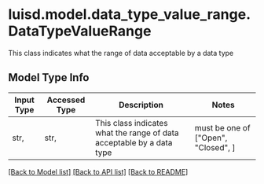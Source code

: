 # luisd.model.data_type_value_range.DataTypeValueRange

This class indicates what the range of data acceptable by a data type

## Model Type Info
Input Type | Accessed Type | Description | Notes
------------ | ------------- | ------------- | -------------
str,  | str,  | This class indicates what the range of data acceptable by a data type | must be one of ["Open", "Closed", ] 

[[Back to Model list]](../../README.md#documentation-for-models) [[Back to API list]](../../README.md#documentation-for-api-endpoints) [[Back to README]](../../README.md)

